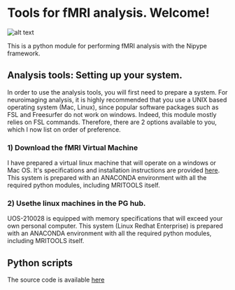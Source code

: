 # Tools for fMRI analysis. Welcome!
![alt text](https://i.imgbox.com/QqCVWa0v.png "Title")

This is a python module for performing fMRI analysis with the Nipype framework. 

## Analysis tools: Setting up your system.

In order to use the analysis tools, you will first need to prepare a system. For neuroimaging analysis, it is highly recommended that you use a UNIX based operating system (Mac, Linux), since popular software packages such as FSL and Freesurfer do not work on windows. Indeed, this module mostly relies on FSL commands. Therefore, there are 2 options available to you, which I now list on order of preference.

### 1) Download the fMRI Virtual Machine

I have prepared a virtual linux machine that will operate on a windows or Mac OS. It's specifications and installation instructions are provided [here](/Hardware). This system is prepared with an ANACONDA environment with all the required python modules, including MRITOOLS itself.  

### 2) Usethe linux machines in the PG hub.

UOS-210028 is equipped with memory specifications that will exceed your own personal computer. This system (Linux Redhat Enterprise) is prepared with an ANACONDA environment with all the required python modules, including MRITOOLS itself.

## Python scripts

The source code is available [here](/MRITOOLS)
















